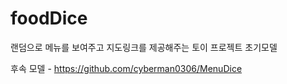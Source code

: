 # foodDice

랜덤으로 메뉴를 보여주고 지도링크를 제공해주는 토이 프로젝트
초기모델 

후속 모델 - 
https://github.com/cyberman0306/MenuDice

